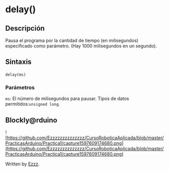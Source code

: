 # delay()

## Descripción

Pausa el programa por la cantidad de tiempo (en milisegundos) especificado como parámetro. (Hay 1000 milisegundos en un segundo).

## Sintaxis

`delay(ms)`

### Parámetros 

`ms`: El número de milisegundos para pausar. Tipos de datos permitidos:`unsigned long`.

## Blockly@rduino
![https://github.com/Ezzzzzzzzzzzzzz/CursoRoboticaAplicada/blob/master/PracticasArduino/Practica1/capture1597609174680.png](https://github.com/Ezzzzzzzzzzzzzz/CursoRoboticaAplicada/blob/master/PracticasArduino/Practica1/capture1597609174680.png)



Written by  [Ezzz](https://ezzzzzzzzzzzzzz.github.io/).
<!--stackedit_data:
eyJoaXN0b3J5IjpbMTA1Njg0OTI4NywtNTQzNDgyMTA2LC0xMz
c5ODM2MDk2XX0=
-->